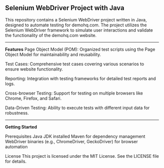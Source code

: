 **Selenium WebDriver Project with Java**
-----------------------------------------
This repository contains a Selenium WebDriver project written in Java, designed to automate testing for demohq.com. The project utilizes the Selenium WebDriver framework to simulate user interactions and validate the functionality of the demohq.com website.

_________________________________________
**Features**
Page Object Model (POM): Organized test scripts using the Page Object Model for maintainability and reusability.

Test Cases: Comprehensive test cases covering various scenarios to ensure website functionality.

Reporting: Integration with testing frameworks for detailed test reports and logs.

Cross-browser Testing: Support for testing on multiple browsers like Chrome, Firefox, and Safari.

Data-Driven Testing: Ability to execute tests with different input data for robustness.

__________________________________________
**Getting Started**

Prerequisites
Java JDK installed
Maven for dependency management
WebDriver binaries (e.g., ChromeDriver, GeckoDriver) for browser automation



License
This project is licensed under the MIT License. See the LICENSE file for details.
